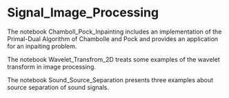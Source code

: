 # Signal_Image_Processing

The notebook Chamboll_Pock_Inpainting includes an implementation of the Primal-Dual Algorithm of Chambolle and Pock and provides an application for an inpaiting problem.

The notebook Wavelet_Transfrom_2D treats some examples of the wavelet transform in image processing.

The notebook Sound_Source_Separation presents three examples about source separation of sound signals.  
